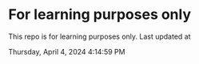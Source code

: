 # For learning purposes only
This repo is for learning purposes only.
Last updated at

Thursday, April 4, 2024 4:14:59 PM

